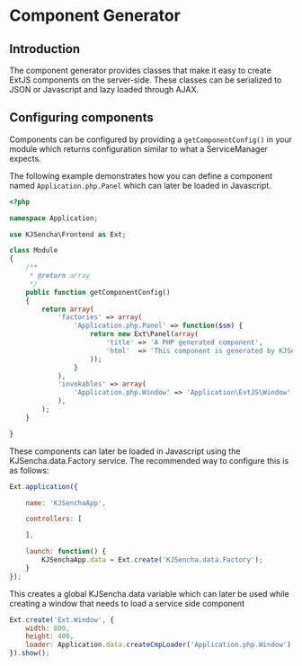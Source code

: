 # Component Generator

## Introduction

The component generator provides classes that make it easy to create ExtJS components
on the server-side. These classes can be serialized to JSON or Javascript and lazy loaded through AJAX.

## Configuring components

Components can be configured by providing a `getComponentConfig()` in your module which
returns configuration similar to what a ServiceManager expects.

The following example demonstrates how you can define a component named `Application.php.Panel`
which can later be loaded in Javascript.

```php
<?php

namespace Application;

use KJSencha\Frontend as Ext;

class Module
{
    /**
     * @return array
     */
    public function getComponentConfig()
    {
        return array(
            'factories' => array(
                'Application.php.Panel' => function($sm) {
                    return new Ext\Panel(array(
                        'title' => 'A PHP generated component',
                        'html'  => 'This component is generated by KJSencha'
                    ));
                }
            ),
            'invokables' => array(
                'Application.php.Window' => 'Application\ExtJS\Window'
            ),
        );
    }

}
```

These components can later be loaded in Javascript using the KJSencha.data.Factory service. The recommended
way to configure this is as follows:

```javascript
Ext.application({

    name: 'KJSenchaApp',

    controllers: [

    ],

    launch: function() {
    	KJSenchaApp.data = Ext.create('KJSencha.data.Factory');
    }
});
```

This creates a global KJSencha.data variable which can later be used while creating a window
that needs to load a service side component

```javascript
Ext.create('Ext.Window', {
    width: 800,
    height: 400,
    loader: Application.data.createCmpLoader('Application.php.Window')
}).show();
```